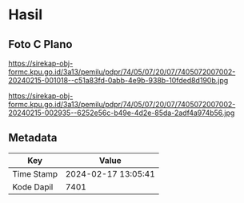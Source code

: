 # Hasil

## Foto C Plano

https://sirekap-obj-formc.kpu.go.id/3a13/pemilu/pdpr/74/05/07/20/07/7405072007002-20240215-001018--c51a83fd-0abb-4e9b-938b-10fded8d190b.jpg

https://sirekap-obj-formc.kpu.go.id/3a13/pemilu/pdpr/74/05/07/20/07/7405072007002-20240215-002935--6252e56c-b49e-4d2e-85da-2adf4a974b56.jpg


## Metadata

| Key        | Value               |
| ---------- | ------------------- |
| Time Stamp | 2024-02-17 13:05:41 |
| Kode Dapil | 7401                |



